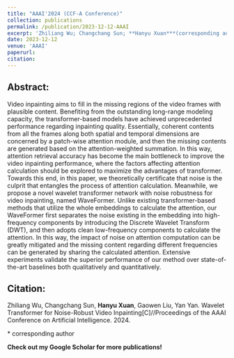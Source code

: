 ```yaml
---
title: "AAAI'2024 (CCF-A Conference)"
collection: publications
permalink: /publication/2023-12-12-AAAI
excerpt: 'Zhiliang Wu; Changchang Sun; **Hanyu Xuan***(corresponding author); Gaowen Liu; Yan Yan. WaveFormer: Wavelet Transformer for  Noise-Robust Video Inpainting[C]//Proceedings of the AAAI Conference on Artificial Intelligence. 2024'
date: 2023-12-12
venue: 'AAAI'
paperurl: 
citation: 
---
```

Abstract: 
---
Video inpainting aims to fill in the missing regions of the video frames with plausible content. Benefiting from the outstanding long-range modeling capacity, the transformer-based models have achieved unprecedented performance regarding inpainting quality. Essentially, coherent contents from all the frames along both spatial and temporal dimensions are concerned by a patch-wise attention module, and then the missing contents are generated based on the attention-weighted summation. In this way, attention retrieval accuracy has become the main bottleneck to improve the video inpainting performance, where the factors affecting attention calculation should be explored to maximize the advantages of transformer. Towards this end, in this paper, we theoretically certificate that noise is the culprit that entangles the process of attention calculation. Meanwhile, we propose a novel wavelet transformer network with noise robustness for video inpainting, named WaveFormer. Unlike existing transformer-based methods that utilize the whole embeddings to calculate the attention, our WaveFormer first separates the noise existing in the embedding into high-frequency components by introducing the Discrete Wavelet Transform (DWT), and then adopts clean low-frequency components to calculate the attention. In this way, the impact of noise on attention computation can be greatly mitigated and the missing content regarding different frequencies can be generated by sharing the calculated attention. Extensive experiments validate the superior performance of our method over state-of-the-art baselines both qualitatively and quantitatively.

Citation: 
---
Zhiliang Wu, Changchang Sun, **Hanyu Xuan**, Gaowen Liu, Yan Yan. Wavelet Transformer for  Noise-Robust Video Inpainting[C]//Proceedings of the AAAI Conference on Artificial Intelligence. 2024.

\* corresponding author

**Check out my Google Scholar for more publications!** 

